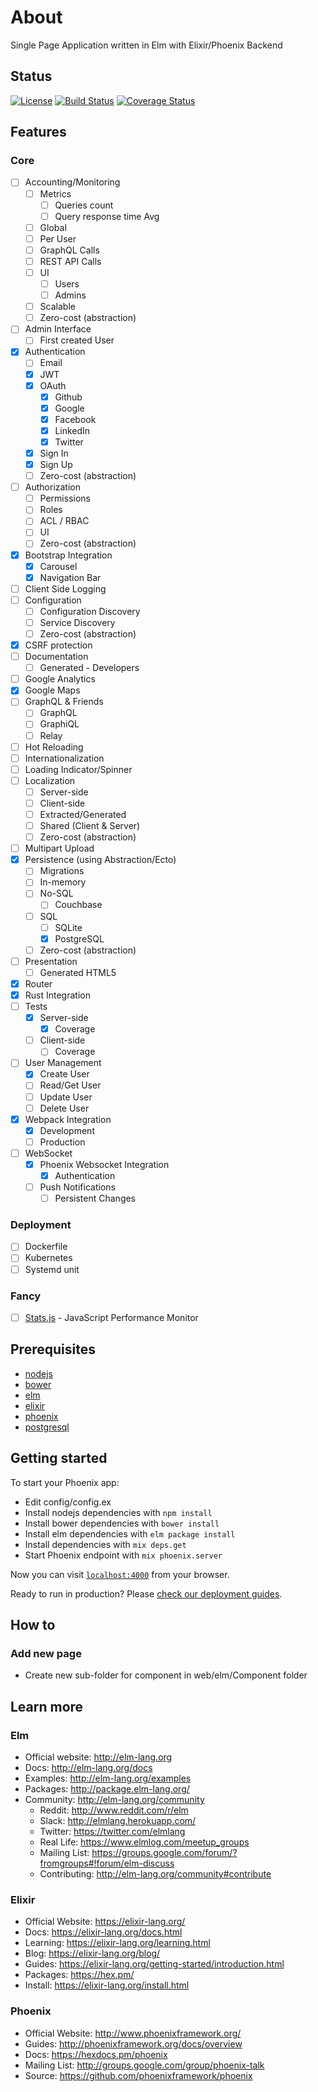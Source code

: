 # About

Single Page Application written in Elm with Elixir/Phoenix Backend

## Status

[![License](https://img.shields.io/github/license/korczis/the-scratch.svg)](https://github.com/korczis/the-scratch/blob/master/LICENSE)
[![Build Status](https://travis-ci.org/korczis/the-scratch.svg?branch=master)](https://travis-ci.org/korczis/the-scratch)
[![Coverage Status](https://coveralls.io/repos/github/korczis/the-scratch/badge.svg?branch=master)](https://coveralls.io/github/korczis/the-scratch?branch=master)

## Features

### Core

- [ ] Accounting/Monitoring
  - [ ] Metrics
    - [ ] Queries count
    - [ ] Query response time Avg
  - [ ] Global
  - [ ] Per User
  - [ ] GraphQL Calls
  - [ ] REST API Calls
  - [ ] UI
    - [ ] Users
    - [ ] Admins
  - [ ] Scalable
  - [ ] Zero-cost (abstraction)
- [ ] Admin Interface
  - [ ] First created User
- [x] Authentication
  - [ ] Email
  - [x] JWT
  - [x] OAuth
    - [x] Github
    - [x] Google
    - [x] Facebook
    - [x] LinkedIn
    - [x] Twitter
  - [x] Sign In
  - [x] Sign Up
  - [ ] Zero-cost (abstraction)
- [ ] Authorization
  - [ ] Permissions
  - [ ] Roles
  - [ ] ACL / RBAC
  - [ ] UI
  - [ ] Zero-cost (abstraction)
- [x] Bootstrap Integration
  - [x] Carousel
  - [x] Navigation Bar
- [ ] Client Side Logging
- [ ] Configuration
  - [ ] Configuration Discovery
  - [ ] Service Discovery
  - [ ] Zero-cost (abstraction)
- [x] CSRF protection
- [ ] Documentation
  - [ ] Generated - Developers
- [ ] Google Analytics
- [x] Google Maps
- [ ] GraphQL & Friends
  - [ ] GraphQL
  - [ ] GraphiQL
  - [ ] Relay
- [ ] Hot Reloading
- [ ] Internationalization
- [ ] Loading Indicator/Spinner
- [ ] Localization
  - [ ] Server-side
  - [ ] Client-side
  - [ ] Extracted/Generated
  - [ ] Shared (Client & Server)
  - [ ] Zero-cost (abstraction)
- [ ] Multipart Upload
- [x] Persistence (using Abstraction/Ecto)
  - [ ] Migrations
  - [ ] In-memory
  - [ ] No-SQL
    - [ ] Couchbase
  - [ ] SQL
    - [ ] SQLite
    - [x] PostgreSQL
  - [ ] Zero-cost (abstraction)
- [ ] Presentation
  - [ ] Generated HTML5
- [x] Router
- [x] Rust Integration
- [ ] Tests
  - [x] Server-side
    - [x] Coverage
  - [ ] Client-side
    - [ ] Coverage
- [ ] User Management
  - [x] Create User
  - [ ] Read/Get User
  - [ ] Update User
  - [ ] Delete User
- [x] Webpack Integration
  - [x] Development
  - [ ] Production
- [ ] WebSocket
  - [x] Phoenix Websocket Integration
    - [x] Authentication
  - [ ] Push Notifications
    - [ ] Persistent Changes

### Deployment

- [ ] Dockerfile
- [ ] Kubernetes
- [ ] Systemd unit

### Fancy

- [ ] [Stats.js](https://github.com/mrdoob/stats.js/) - JavaScript Performance Monitor

## Prerequisites

- [nodejs](https://nodejs.org/en/)
- [bower](https://bower.io/)
- [elm](http://elm-lang.org/)
- [elixir](https://elixir-lang.org/)
- [phoenix](http://www.phoenixframework.org/)
- [postgresql](https://www.postgresql.org/)

## Getting started

To start your Phoenix app:

- Edit config/config.ex
- Install nodejs dependencies with `npm install`
- Install bower dependencies with `bower install`
- Install elm dependencies with `elm package install`
- Install dependencies with `mix deps.get`
- Start Phoenix endpoint with `mix phoenix.server`

Now you can visit [`localhost:4000`](http://localhost:4000) from your browser.

Ready to run in production? Please [check our deployment guides](http://www.phoenixframework.org/docs/deployment).

## How to

### Add new page

- Create new sub-folder for component in web/elm/Component folder

## Learn more

### Elm

  - Official website: http://elm-lang.org
  - Docs: http://elm-lang.org/docs
  - Examples: http://elm-lang.org/examples
  - Packages: http://package.elm-lang.org/
  - Community: http://elm-lang.org/community
    - Reddit: http://www.reddit.com/r/elm
    - Slack: http://elmlang.herokuapp.com/
    - Twitter: https://twitter.com/elmlang
    - Real Life: https://www.elmlog.com/meetup_groups
    - Mailing List: https://groups.google.com/forum/?fromgroups#!forum/elm-discuss
    - Contributing: http://elm-lang.org/community#contribute
  
### Elixir

  - Official Website: https://elixir-lang.org/
  - Docs: https://elixir-lang.org/docs.html
  - Learning: https://elixir-lang.org/learning.html
  - Blog: https://elixir-lang.org/blog/
  - Guides: https://elixir-lang.org/getting-started/introduction.html
  - Packages: https://hex.pm/
  - Install: https://elixir-lang.org/install.html
  
### Phoenix

  - Official Website: http://www.phoenixframework.org/
  - Guides: http://phoenixframework.org/docs/overview
  - Docs: https://hexdocs.pm/phoenix
  - Mailing List: http://groups.google.com/group/phoenix-talk
  - Source: https://github.com/phoenixframework/phoenix
